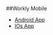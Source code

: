 ##Workly Mobile 
 - [Android App](android-app/app-android-change-history.md)
 - [IOs App](ios-app/app-ios-change-history.md)
